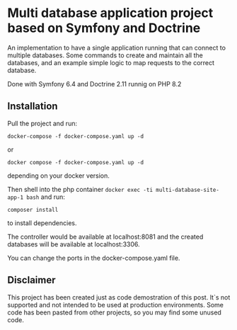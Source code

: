 # Multi database application project based on Symfony and Doctrine

An implementation to have a single application running that can connect to multiple databases. Some commands to create
and maintain all the databases, and an example simple logic to map requests to the correct database.

Done with Symfony 6.4 and Doctrine 2.11 runnig on PHP 8.2

## Installation

Pull the project and run:

```shell
docker-compose -f docker-compose.yaml up -d
```

or

```shell
docker compose -f docker-compose.yaml up -d
```

depending on your docker version.

Then shell into the php container ```docker exec -ti multi-database-site-app-1 bash``` and run:

```shell
composer install
```

to install dependencies.

The controller would be available at localhost:8081 and the created databases will be available at localhost:3306.

You can change the ports in the docker-compose.yaml file.

## Disclaimer
This project has been created just as code demostration of this post. It`s not supported and not intended to be used at production environments.
Some code has been pasted from other projects, so you may find some unused code.
